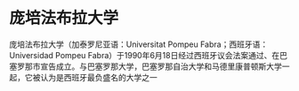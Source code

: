 # 庞培法布拉大学

庞培法布拉大学（加泰罗尼亚语：Universitat Pompeu Fabra；西班牙语：Universidad Pompeu Fabra）于1990年6月18日经过西班牙议会法案通过、在巴塞罗那市宣告成立。与巴塞罗那大学，巴塞罗那自治大学和马德里康普顿斯大学一起，它被认为是西班牙最负盛名的大学之一